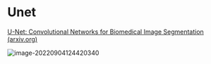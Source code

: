 # Unet

[U-Net: Convolutional Networks for Biomedical Image Segmentation (arxiv.org)](https://arxiv.org/pdf/1505.04597.pdf)



![image-20220904124420340](C:\Users\HUAWEI\AppData\Roaming\Typora\typora-user-images\image-20220904124420340.png)